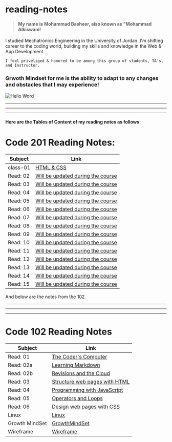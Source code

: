 # reading-notes

>#### My name is Mohammad Basheer, also known as "Mohammad Alkiswani!
 I studied Mechatronics Engineering in the University of Jordan. I'm shifting career to the coding world, building my skills and knowledge in the Web & App Development.
    
    I feel priveliged & honored to be among this group of students, TA's, and Instructor.

### Grwoth Mindset for me is the ability to adapt to any changes and obstacles that I may experience!

![Hello Word](https://lauruscollege.edu/wp-content/uploads/2020/03/LaurusCollegGrowthMindsetFeatureImagev01-1024x614.jpg)

_________________________________________________
_________________________________________________
_________________________________________________

#### Here are the Tables of Content of my reading notes as follows:
# Code 201 Reading Notes:
| Subject    |  Link|
| ---------  | ------ | 
| class-01 | [HTML & CSS](https://basheer-mt.github.io/reading-notes/class-01) |
| Read: 02 | [Will be updated during the course]() | 
| Read: 03 | [Will be updated during the course]() |
| Read: 04 | [Will be updated during the course]() |
| Read: 05 | [Will be updated during the course]() |
| Read: 06 | [Will be updated during the course]() |
| Read: 07 | [Will be updated during the course]() |
| Read: 08 | [Will be updated during the course]() |
| Read: 09 | [Will be updated during the course]() |
| Read: 10 | [Will be updated during the course]() |
| Read: 11 | [Will be updated during the course]() |
| Read: 12 | [Will be updated during the course]() |
| Read: 13 | [Will be updated during the course]() |
| Read: 14 | [Will be updated during the course]() |
| Read: 15 | [Will be updated during the course]() |


And below are the notes from the 102.
_________________________________________________
_________________________________________________
_________________________________________________

# Code 102 Reading Notes

| Subject    |  Link|
| ---------  | ------ | 
| Read: 01 | [The Coder's Computer](https://basheer-mt.github.io/reading-notes/Read01) |
| Read: 02a | [Learning Markdown](https://basheer-mt.github.io/reading-notes/Read02a)| 
| Read: 02b | [Revisions and the Cloud](https://basheer-mt.github.io/reading-notes/Read02b)|
| Read: 03 | [Structure web pages with HTML](https://basheer-mt.github.io/reading-notes/Read03) |
| Read: 04 | [Programming with JavaScript](https://basheer-mt.github.io/reading-notes/Read04) |
| Read: 05 | [Operators and Loops](https://basheer-mt.github.io/reading-notes/Read05)|
| Read: 06 | [Design web pages with CSS](https://basheer-mt.github.io/reading-notes/Read06) |
| Linux | [Linux](https://basheer-mt.github.io/reading-notes/linux)|
| Growth MindSet | [GrowthMindSet](https://basheer-mt.github.io/reading-notes/GrowthMind)|
| Wireframe | [Wireframe](https://basheer-mt.github.io/wireframe/)|
